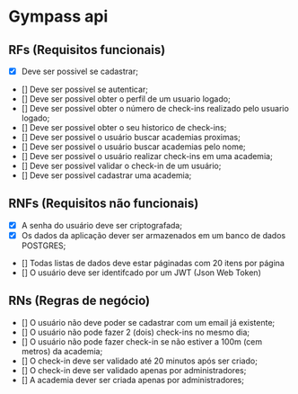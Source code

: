 # Gympass api

## RFs (Requisitos funcionais)

- [x] Deve ser possivel se cadastrar;
- [] Deve ser possivel se autenticar;
- [] Deve ser possivel obter o perfil de um usuario logado; 
- [] Deve ser possivel obter o número de check-ins realizado pelo usuario logado;
- [] Deve ser possivel obter o seu historico de check-ins;
- [] Deve ser possivel o usuário buscar academias proximas;
- [] Deve ser possivel o usuário buscar academias pelo nome;
- [] Deve ser possivel o usuário realizar check-ins em uma academia; 
- [] Deve ser possivel validar o check-in de um usuário;  
- [] Deve ser possivel cadastrar uma academia;  

## RNFs (Requisitos não funcionais)

- [x] A senha do usuário deve ser criptografada;
- [x] Os dados da aplicação dever ser armazenados em um banco de dados POSTGRES;
- [] Todas listas de dados deve estar páginadas com 20 itens por página
- [] O usuário deve ser identifcado por um JWT (Json Web Token)

## RNs (Regras de negócio)

- [] O usuário não deve poder se cadastrar com um email já existente;
- [] O usuário não pode fazer 2 (dois) check-ins no mesmo dia;
- [] O usuário não pode fazer check-in se não estiver a 100m (cem metros) da academia;
- [] O check-in deve ser validado até 20 minutos após ser criado;
- [] O check-in deve ser validado apenas por administradores;  
- [] A academia dever ser criada apenas por administradores;